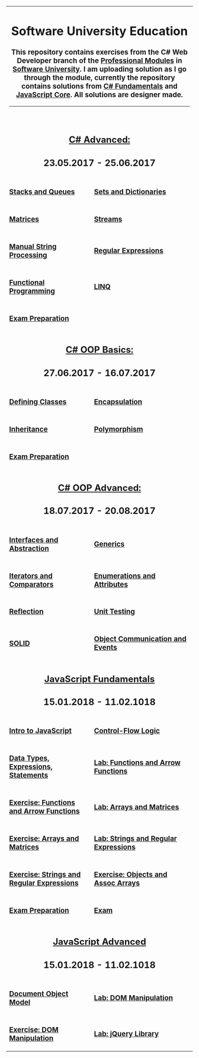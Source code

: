 <table width="100%">
<tr>
<td colspan="2">
<div align="center">
<h1>Software University Education</h1>
<h3>This repository contains exercises from the C# Web Developer branch of the <a href="https://softuni.bg/trainings/courses#professional-modules" target="_blank">Professional Modules</a> in <a href="http://www.softuni.bg" target="_blank">Software University</a>. I am uploading solution as I go through the module, currently the repository contains solutions from <a href="https://softuni.bg/modules/20/csharp-fundamentals" target="_blank">C# Fundamentals</a> and <a href="https://softuni.bg/modules/26/js-core">JavaScript Core</a>. All solutions are designer made.</h3>
<hr />
<br />
<tr></tr>
<!-- Start OF Module -->
<tr>
<td colspan="2">
<div align="center">
	<h2><a href="https://github.com/Koceto/SoftUni/tree/master/C%23%20Fundamentals/C%23%20Advanced" target="_blank">C# Advanced:</a></h2>
	<h2><strong>23.05.2017 - 25.06.2017</strong></h2>
</div>
</td>
</tr>
<tr>
<td><h3><a href="https://github.com/Koceto/SoftUni/tree/master/C%23%20Fundamentals/C%23%20Advanced/Stacks%20And%20Queues" target="_blank">Stacks and Queues</a></h3></td>
<td><h3><a href="https://github.com/Koceto/SoftUni/tree/master/C%23%20Fundamentals/C%23%20Advanced/Sets%20And%20Dictionaries" target="_blank">Sets and Dictionaries</a></h3></td>
</tr>
<tr>
<td><h3><a href="https://github.com/Koceto/SoftUni/tree/master/C%23%20Fundamentals/C%23%20Advanced/Matrices" target="_blank">Matrices</a></h3></td>
<td><h3><a href="https://github.com/Koceto/SoftUni/tree/master/C%23%20Fundamentals/C%23%20Advanced/Streams" target="_blank">Streams</a></h3></td>
</tr>
<tr>
<td><h3><a href="https://github.com/Koceto/SoftUni/tree/master/C%23%20Fundamentals/C%23%20Advanced/Manual%20String%20Processing" target="_blank">Manual String Processing</a></h3></td>
<td><h3><a href="https://github.com/Koceto/SoftUni/tree/master/C%23%20Fundamentals/C%23%20Advanced/Regex" target="_blank">Regular Expressions</a></h3></td>
</tr>
<tr>
<td><h3><a href="https://github.com/Koceto/SoftUni/tree/master/C%23%20Fundamentals/C%23%20Advanced/Functional%20Programming" target="_blank">Functional Programming</a></h3></td>
<td><h3><a href="https://github.com/Koceto/SoftUni/tree/master/C%23%20Fundamentals/C%23%20Advanced/LINQ" target="_blank">LINQ</a>&nbsp;</h3></td>
</tr>
<tr>
<td><h3><a href="https://github.com/Koceto/SoftUni/tree/master/C%23%20Fundamentals/C%23%20OOP%20Basics/Exam%20Preparation">Exam Preparation</a></h3></td>
</tr>
<!-- Start OF Module -->
<tr>
<td colspan="2">
<div align="center">
<h2><a href="https://github.com/Koceto/SoftUni/tree/master/C%23%20Fundamentals/C%23%20OOP%20Basics" target="_blank">C# OOP Basics:</a></h2>
<h2><strong>27.06.2017 - 16.07.2017</strong></h2>
</div>
</td>
</tr>
<tr>
<td><h3><a href="https://github.com/Koceto/SoftUni/tree/master/C%23%20Fundamentals/C%23%20OOP%20Basics/Defining%20Classes">Defining Classes</a></h3></td>
<td><h3><a href="https://github.com/Koceto/SoftUni/tree/master/C%23%20Fundamentals/C%23%20OOP%20Basics/Encapsulation">Encapsulation</a></h3></td>
</tr>
<tr>
<td><h3><a href="https://github.com/Koceto/SoftUni/tree/master/C%23%20Fundamentals/C%23%20OOP%20Basics/Inheritance">Inheritance</a></h3></td>
<td><h3><a href="https://github.com/Koceto/SoftUni/tree/master/C%23%20Fundamentals/C%23%20OOP%20Basics/Polymorphism">Polymorphism</a></h3></td>
</tr>
<tr>
<td><h3><a href="https://github.com/Koceto/SoftUni/tree/master/C%23%20Fundamentals/C%23%20OOP%20Basics/Exam%20Preparation">Exam Preparation</a></h3></td>
</tr>

<!-- Start OF Module -->
<tr>
<td colspan="2">
<div align="center">
<h2><a href="https://github.com/Koceto/SoftUni/tree/master/C%23%20Fundamentals/C%23%20OOP%20Advanced" target="_blank">C# OOP Advanced:</a></h2>
<h2><strong>18.07.2017 - 20.08.2017</strong></h2>
</div>
</td>
</tr>
<tr>
<td><h3><a href="https://github.com/Koceto/SoftUni/tree/master/C%23%20Fundamentals/C%23%20OOP%20Advanced/Interfaces%20and%20Abstraction">Interfaces and Abstraction</a></h3></td>
<td><h3><a href="https://github.com/Koceto/SoftUni/tree/master/C%23%20Fundamentals/C%23%20OOP%20Advanced/Generics">Generics</a></h3></td>
</tr>
<tr>
<td><h3><a href="https://github.com/Koceto/SoftUni/tree/master/C%23%20Fundamentals/C%23%20OOP%20Advanced/Iterators%20and%20Comparators">Iterators and Comparators</a></h3></td>
<td><h3><a href="https://github.com/Koceto/SoftUni/tree/master/C%23%20Fundamentals/C%23%20OOP%20Advanced/Enumerations%20and%20Attributes">Enumerations and Attributes</a></h3></td>
</tr>
<tr>
<td><h3><a href="https://github.com/Koceto/SoftUni/tree/master/C%23%20Fundamentals/C%23%20OOP%20Advanced/Reflection">Reflection</a></h3></td>
<td><h3><a href="https://github.com/Koceto/SoftUni/tree/master/C%23%20Fundamentals/C%23%20OOP%20Advanced/Unit%20Testing">Unit Testing</a></h3></td>
</tr>
<tr>
<td><h3><a href="https://github.com/Koceto/SoftUni/tree/master/C%23%20Fundamentals/C%23%20OOP%20Advanced/SOLID">SOLID</a></h3></td>
<td><h3><a href="https://github.com/Koceto/SoftUni/tree/master/C%23%20Fundamentals/C%23%20OOP%20Advanced/Object%20Communications%20and%20Events">Object Communication&nbsp;and Events</a></h3></td>
</tr>
<tr>
</tr>
<!-- Start OF Module -->
<tr>
<td colspan="2">
<div align="center">
	<h2><a href="https://github.com/Koceto/SoftUni/tree/master/JavaScript%20Core/JavaScript%20Fundamentals" target="_blank">JavaScript Fundamentals</a></h2>
	<h2><strong>15.01.2018 - 11.02.1018</strong></h2>
</div>
</td>
</tr>
<tr>
<td><h3><a href="https://github.com/Koceto/SoftUni/blob/master/JavaScript%20Core/JavaScript%20Fundamentals/Intro%20to%20JavaScript.js" target="_blank">Intro to JavaScript</a></h3></td>
<td><h3><a href="https://github.com/Koceto/SoftUni/blob/master/JavaScript%20Core/JavaScript%20Fundamentals/Control-Flow%20Logic.js" target="_blank">Control-Flow Logic</a></h3></td>
</tr>
<tr>
<td><h3><a href="https://github.com/Koceto/SoftUni/blob/master/JavaScript%20Core/JavaScript%20Fundamentals/Data%20Types,%20Expressions,%20Statements.js" target="_blank">Data Types, Expressions, Statements</a></h3></td>
<td><h3><a href="https://github.com/Koceto/SoftUni/blob/master/JavaScript%20Core/JavaScript%20Fundamentals/Functions%20and%20Arrow%20Functions%20lab.js" target="_blank">Lab: Functions and Arrow Functions</a></h3></td>
</tr>
<tr>
<td><h3><a href="https://github.com/Koceto/SoftUni/blob/master/JavaScript%20Core/JavaScript%20Fundamentals/Functions%20and%20Arrow%20Functions%20exercise.js" target="_blank">Exercise: Functions and Arrow Functions</a></h3></td>
<td><h3><a href="https://github.com/Koceto/SoftUni/blob/master/JavaScript%20Core/JavaScript%20Fundamentals/Arrays%20and%20Matrices%20lab.js" target="_blank">Lab: Arrays and Matrices</a></h3></td>
</tr>
<tr>
<td><h3><a href="https://github.com/Koceto/SoftUni/blob/master/JavaScript%20Core/JavaScript%20Fundamentals/Arrays,%20Matrices,%20Multi-Dimensional%20Arrays%20exercise.js" target="_blank">Exercise: Arrays and Matrices</a></h3></td>
<td><h3><a href="https://github.com/Koceto/SoftUni/blob/master/JavaScript%20Core/JavaScript%20Fundamentals/Strings%20and%20Regular%20Expressions%20lab.js" target="_blank">Lab: Strings and Regular Expressions</a></h3></td>
</tr>
<tr>
<td><h3><a href="https://github.com/Koceto/SoftUni/blob/master/JavaScript%20Core/JavaScript%20Fundamentals/Strings%20and%20Regular%20Expressions%20exercise.js" target="_blank">Exercise: Strings and Regular Expressions</a></h3></td>
<td><h3><a href="https://github.com/Koceto/SoftUni/blob/master/JavaScript%20Core/JavaScript%20Fundamentals/Objects%20and%20Assoc%20Arrays.js" target="_blank">Exercise: Objects and Assoc Arrays</a></h3></td>
</tr>
<tr>
<td><h3><a href="https://github.com/Koceto/SoftUni/tree/master/JavaScript%20Core/JavaScript%20Fundamentals/Exam%20Preparation" target="_blank">Exam Preparation</a></h3></td>
<td><h3><a href="https://github.com/Koceto/SoftUni/tree/master/JavaScript%20Core/JavaScript%20Fundamentals/Exam" target="_blank">Exam</a></h3></td>
</tr>
<!-- Start OF Module -->
<tr></tr>
<tr>
<td colspan="2">
<div align="center">
	<h2><a href="https://github.com/Koceto/SoftUni/tree/master/JavaScript%20Core/JavaScript%20Fundamentals" target="_blank">JavaScript Advanced</a></h2>
	<h2><strong>15.01.2018 - 11.02.1018</strong></h2>
</div>
</td>
</tr>
<tr>
<td><h3><a href="https://github.com/Koceto/SoftUni/tree/master/JavaScript%20Core/JavaScript%20Advanced/Document%20Object%20Model" target="_blank">Document Object Model</a></h3></td>
<td><h3><a href="https://github.com/Koceto/SoftUni/tree/master/JavaScript%20Core/JavaScript%20Advanced/Lab%20DOM%20Manipulation" target="_blank">Lab: DOM Manipulation</a></h3></td>
</tr>
<tr>
<td><h3><a href="https://github.com/Koceto/SoftUni/tree/master/JavaScript%20Core/JavaScript%20Advanced/Exercise%20DOM%20Manipulation" target="_blank">Exercise: DOM Manipulation</a></h3></td>
<td><h3><a href="https://github.com/Koceto/SoftUni/tree/master/JavaScript%20Core/JavaScript%20Advanced/Lab%20jQuery%20Library" target="_blank">Lab: jQuery Library</a></h3></td>
</tr>
</table>
